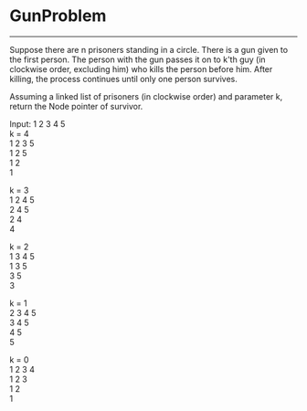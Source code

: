 # GunProblem
-------------------
Suppose there are n prisoners standing in a circle. There is a gun given to the first person. The person with the gun passes it on to k'th guy (in clockwise order, excluding him) who kills the person before him. After killing, the process continues until only one person survives.

Assuming a linked list of prisoners (in clockwise order) and parameter k, return the Node pointer of survivor.


Input: 1 2 3 4 5
<br>
k = 4
<br>
1 2 3 5
<br>
1 2 5
<br>
1 2
<br>
1

k = 3<br>
1 2 4 5<br>
2 4 5<br>
2 4<br>
4<br>

k = 2<br>
1 3 4 5 <br>
1 3 5<br>
3 5<br>
3<br>

k = 1<br>
2 3 4 5<br>
3 4 5<br>
4 5<br>
5<br>

k = 0<br>
1 2 3 4<br>
1 2 3<br>
1 2<br>
1<br>
